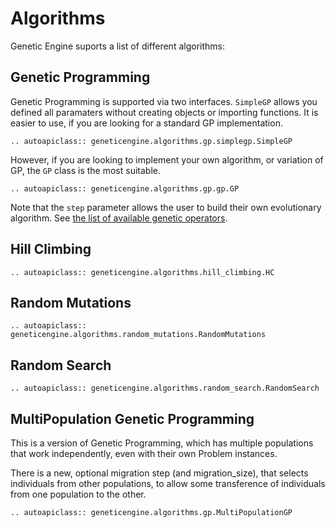 # Algorithms

Genetic Engine suports a list of different algorithms:


## Genetic Programming

Genetic Programming is supported via two interfaces. `SimpleGP` allows you defined all paramaters without creating objects or importing functions.
It is easier to use, if you are looking for a standard GP implementation.

```{eval-rst}
.. autoapiclass:: geneticengine.algorithms.gp.simplegp.SimpleGP
```

However, if you are looking to implement your own algorithm, or variation of GP, the `GP` class is the most suitable.

```{eval-rst}
.. autoapiclass:: geneticengine.algorithms.gp.gp.GP
```

Note that the `step` parameter allows the user to build their own evolutionary algorithm. See [the list of available genetic operators](genetic_operators.md).

## Hill Climbing

```{eval-rst}
.. autoapiclass:: geneticengine.algorithms.hill_climbing.HC
```

## Random Mutations

```{eval-rst}
.. autoapiclass:: geneticengine.algorithms.random_mutations.RandomMutations
```

## Random Search

```{eval-rst}
.. autoapiclass:: geneticengine.algorithms.random_search.RandomSearch
```

## MultiPopulation Genetic Programming

This is a version of Genetic Programming, which has multiple populations that work independently, even with their own Problem instances.

There is a new, optional migration step (and migration_size), that selects individuals from other populations, to allow some transference of individuals from one population to the other.

```{eval-rst}
.. autoapiclass:: geneticengine.algorithms.gp.MultiPopulationGP
```
